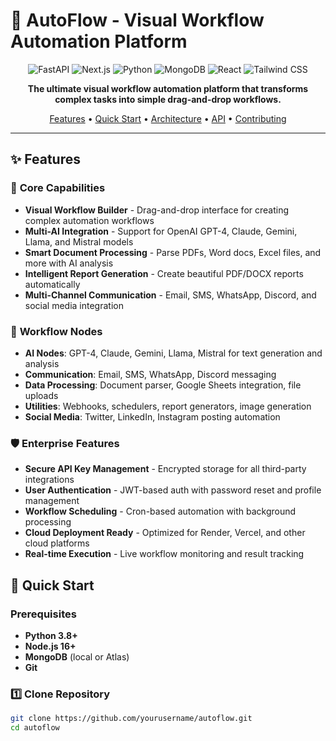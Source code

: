 # 🚀 AutoFlow - Visual Workflow Automation Platform

<div align="center">
  <img src="https://img.shields.io/badge/FastAPI-005571?style=for-the-badge&logo=fastapi" alt="FastAPI" />
  <img src="https://img.shields.io/badge/Next.js-000000?style=for-the-badge&logo=next.js&logoColor=white" alt="Next.js" />
  <img src="https://img.shields.io/badge/Python-3776AB?style=for-the-badge&logo=python&logoColor=white" alt="Python" />
  <img src="https://img.shields.io/badge/MongoDB-4EA94B?style=for-the-badge&logo=mongodb&logoColor=white" alt="MongoDB" />
  <img src="https://img.shields.io/badge/React-20232A?style=for-the-badge&logo=react&logoColor=61DAFB" alt="React" />
  <img src="https://img.shields.io/badge/Tailwind_CSS-38B2AC?style=for-the-badge&logo=tailwind-css&logoColor=white" alt="Tailwind CSS" />
</div>

<p align="center">
  <strong>The ultimate visual workflow automation platform that transforms complex tasks into simple drag-and-drop workflows.</strong>
</p>

<div align="center">
  <a href="#-features">Features</a> •
  <a href="#-quick-start">Quick Start</a> •
  <a href="#-architecture">Architecture</a> •
  <a href="#-api-documentation">API</a> •
  <a href="#-contributing">Contributing</a>
</div>

---

## ✨ Features

### 🎯 **Core Capabilities**
- **Visual Workflow Builder** - Drag-and-drop interface for creating complex automation workflows
- **Multi-AI Integration** - Support for OpenAI GPT-4, Claude, Gemini, Llama, and Mistral models
- **Smart Document Processing** - Parse PDFs, Word docs, Excel files, and more with AI analysis
- **Intelligent Report Generation** - Create beautiful PDF/DOCX reports automatically
- **Multi-Channel Communication** - Email, SMS, WhatsApp, Discord, and social media integration

### 🔧 **Workflow Nodes**
- **AI Nodes**: GPT-4, Claude, Gemini, Llama, Mistral for text generation and analysis
- **Communication**: Email, SMS, WhatsApp, Discord messaging
- **Data Processing**: Document parser, Google Sheets integration, file uploads
- **Utilities**: Webhooks, schedulers, report generators, image generation
- **Social Media**: Twitter, LinkedIn, Instagram posting automation

### 🛡️ **Enterprise Features**
- **Secure API Key Management** - Encrypted storage for all third-party integrations
- **User Authentication** - JWT-based auth with password reset and profile management
- **Workflow Scheduling** - Cron-based automation with background processing
- **Cloud Deployment Ready** - Optimized for Render, Vercel, and other cloud platforms
- **Real-time Execution** - Live workflow monitoring and result tracking

## 🚀 Quick Start

### Prerequisites
- **Python 3.8+**
- **Node.js 16+** 
- **MongoDB** (local or Atlas)
- **Git**

### 1️⃣ Clone Repository
```bash
git clone https://github.com/yourusername/autoflow.git
cd autoflow
